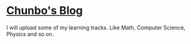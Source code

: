 # [Chunbo's Blog](https://definition000.github.io/MyWeb/)
I will upload some of my learning tracks. Like Math, Computer Science, Physics and so on.
